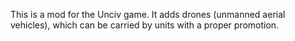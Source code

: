 This is a mod for the Unciv game. It adds drones (unmanned aerial vehicles), which can be carried by units with a proper promotion.
